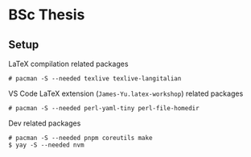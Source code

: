 # BSc Thesis

## Setup

LaTeX compilation related packages

```
# pacman -S --needed texlive texlive-langitalian
```

VS Code LaTeX extension (`James-Yu.latex-workshop`) related packages

```
# pacman -S --needed perl-yaml-tiny perl-file-homedir
```

Dev related packages

```
# pacman -S --needed pnpm coreutils make
$ yay -S --needed nvm
```
